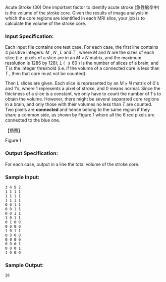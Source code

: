 Acute Stroke (30)
One important factor to identify acute stroke (急性脑卒中) is the volume of the
stroke core. Given the results of image analysis in which the core regions are
identified in each MRI slice, your job is to calculate the volume of the
stroke core.

### Input Specification:

Each input file contains one test case. For each case, the first line contains
4 positive integers: $M$ , $N$ , $L$ and $T$ , where $M$ and $N$ are the sizes
of each slice (i.e. pixels of a slice are in an $M \times N$ matrix, and the
maximum resolution is 1286 by 128); $L$ ( $\le 60$ ) is the number of slices
of a brain; and $T$ is the integer threshold (i.e. if the volume of a
connected core is less than $T$ , then that core must not be counted).

Then $L$ slices are given. Each slice is represented by an $M \times N$ matrix
of 0's and 1's, where 1 represents a pixel of stroke, and 0 means normal.
Since the thickness of a slice is a constant, we only have to count the number
of 1's to obtain the volume. However, there might be several separated core
regions in a brain, and only those with their volumes no less than $T$ are
counted. Two pixels are **connected** and hence belong to the same region if
they share a common side, as shown by Figure 1 where all the 6 red pixels are
connected to the blue one.

【插图】

Figure 1

### Output Specification:

For each case, output in a line the total volume of the stroke core.

### Sample Input:

    
    
    3 4 5 2
    1 1 1 1
    1 1 1 1
    1 1 1 1
    0 0 1 1
    0 0 1 1
    0 0 1 1
    1 0 1 1
    0 1 0 0
    0 0 0 0
    1 0 1 1
    0 0 0 0
    0 0 0 0
    0 0 0 1
    0 0 0 1
    1 0 0 0
    

### Sample Output:

    
    
    26
    

